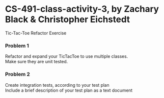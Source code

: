 # CS-491-class-activity-3, by Zachary Black & Christopher Eichstedt
Tic-Tac-Toe Refactor Exercise

### Problem 1
Refactor and expand your TicTacToe to use multiple classes.\
Make sure they are unit tested.

### Problem 2
Create integration tests, according to your test plan\
Include a brief description of your test plan as a text document

